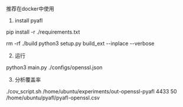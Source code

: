 
推荐在docker中使用


1. install pyafl 


pip install -r ./requirements.txt

rm -rf ./build
python3 setup.py build_ext --inplace --verbose


2. 运行

python3 main.py ./configs/openssl.json


3. 分析覆盖率

./cov_script.sh /home/ubuntu/experiments/out-openssl-pyafl 4433 50 /home/ubuntu/pyafl/pyafl-openssl.csv




